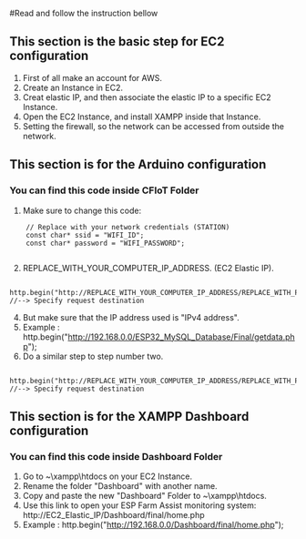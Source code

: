 #Read and follow the instruction bellow
## This section is the basic step for EC2 configuration
1. First of all make an account for AWS.
2. Create an Instance in EC2.
3. Creat elastic IP, and then associate the elastic IP to a specific EC2 Instance.
4. Open the EC2 Instance, and install XAMPP inside that Instance.
5. Setting the firewall, so the network can be accessed from outside the network.

## This section is for the Arduino configuration
### You can find this code inside CFIoT Folder 
1. Make sure to change this code:
```
    // Replace with your network credentials (STATION)
    const char* ssid = "WIFI_ID";
    const char* password = "WIFI_PASSWORD";
    
 ```   
2. REPLACE_WITH_YOUR_COMPUTER_IP_ADDRESS. (EC2 Elastic IP).
```
    http.begin("http://REPLACE_WITH_YOUR_COMPUTER_IP_ADDRESS/REPLACE_WITH_PROJECT_FOLDER_NAME_IN_htdocs_FOLDER/getdata.php");  //--> Specify request destination
```
4. But make sure that the IP address used is "IPv4 address".
5. Example : http.begin("http://192.168.0.0/ESP32_MySQL_Database/Final/getdata.php");
6. Do a similar step to step number two.
```
    http.begin("http://REPLACE_WITH_YOUR_COMPUTER_IP_ADDRESS/REPLACE_WITH_PROJECT_FOLDER_NAME_IN_htdocs_FOLDER/updateDHT11data_and_recordtable.php");  //--> Specify request destination
```

## This section is for the XAMPP Dashboard configuration
### You can find this code inside Dashboard Folder 
1. Go to ~\xampp\htdocs on your EC2 Instance.
2. Rename the folder "Dashboard" with another name.
3. Copy and paste the new "Dashboard" Folder to ~\xampp\htdocs.
4. Use this link to open your ESP Farm Assist monitoring system: http://EC2_Elastic_IP/Dashboard/final/home.php
5. Example : http.begin("http://192.168.0.0/Dashboard/final/home.php");

